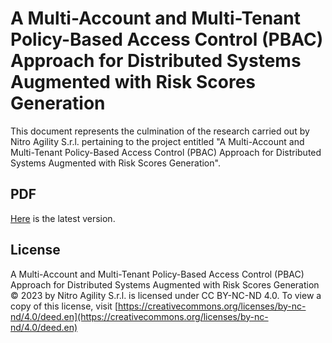 # A Multi-Account and Multi-Tenant Policy-Based Access Control (PBAC) Approach for Distributed Systems Augmented with Risk Scores Generation

This document represents the culmination of the research carried out by Nitro Agility S.r.l. pertaining to the project entitled "A Multi-Account and Multi-Tenant Policy-Based Access Control (PBAC) Approach for Distributed Systems Augmented with Risk Scores Generation".

## PDF

[Here](https://github.com/autenticami/autenticami-research-and-development/blob/main/autenticami.pdf) is the latest version.

## License

A Multi-Account and Multi-Tenant Policy-Based Access Control (PBAC) Approach for Distributed Systems Augmented with Risk Scores Generation © 2023 by Nitro Agility S.r.l. is licensed under CC BY-NC-ND 4.0. To view a copy of this license, visit [https://creativecommons.org/licenses/by-nc-nd/4.0/deed.en](https://creativecommons.org/licenses/by-nc-nd/4.0/deed.en)
